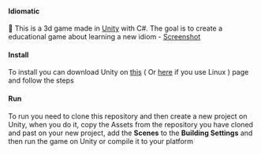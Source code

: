 
#### Idiomatic

:love_hotel: This is a 3d game made in [Unity](https://unity3d.com/) with C#. The goal is to create a educational game about learning a new idiom - [Screenshot](https://github.com/Sphinxs/Idiomatic/blob/master/screenshot.png)

#### Install

To install you can download Unity on [this](https://unity3d.com/pt/get-unity/download) ( Or [here](https://forum.unity.com/threads/unity-on-linux-release-notes-and-known-issues.350256/) if you use Linux ) page and follow the steps

#### Run

To run you need to clone this repository and then create a new project on Unity, when you do it, copy the Assets from the repository you have cloned and past on your new project, add the **Scenes** to the **Building Settings** and then run the game on Unity or compile it to your platform